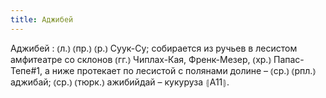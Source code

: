 ```yaml
---
title: Аджибей
---
```


Аджибей
: ⦅л.⦆ ⦅пр.⦆ ⦅р.⦆ Суук-Су; собирается из ручьев в лесистом амфитеатре со склонов ⦅гг.⦆ Чиплах-Кая, Френк-Мезер, ⦅хр.⦆ Папас-Тепе#1, а ниже протекает по лесистой с полянами долине – ⦅ср.⦆ ⦅рпл.⦆ аджибай; ⦅ср.⦆ ⦅тюрк.⦆ ажибийдай – кукуруза ⦃А11⦄.
